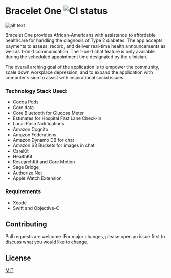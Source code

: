 # Bracelet One ![CI status](https://img.shields.io/badge/build-passing-brightgreen.svg)

![alt text](https://github.com/cosmicarrows/BraceletOneHealth/blob/master/gif1.gif)

Bracelet One provides African-Americans with assistance to affordable healthcare for handling the diagnosis of Type 2 diabetes.  The app accepts payments to assess, record, and deliver real-time health announcements as well as 1-on-1 communication. The 1-on-1 chat feature is only available during the scheduled appointment time designated by the clinician.

The overall arching goal of the application is to empower the community, scale down workplace depression, and to expand the application with computer vision to assist with inspirational social issues.

### Technology Stack Used:
* Cocoa Pods
* Core data
* Core Bluetooth for Glucose Meter
* Estimates for Hospital Fast Lane Check-In
* Local Push Notifications
* Amazon Cognito
* Amazon Federations
* Amazon Dynamo DB for chat
* Amazon S3 Buckets for images in chat
* CareKit
* HealthKit
* ResearchKit and Core Motion
* Sage Bridge
* Authorize.Net
* Apple Watch Extension

### Requirements
* Xcode
* Swift and Objective-C





## Contributing
Pull requests are welcome. For major changes, please open an issue first to discuss what you would like to change.


## License
[MIT](https://choosealicense.com/licenses/mit/)
